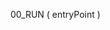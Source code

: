 ﻿<!----------------------------------------------------00_RUN ( entryPoint ) -> entryPoint (Text)-->00_RUN ( entryPoint )